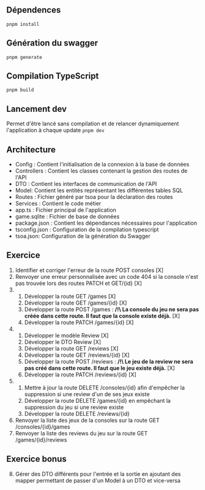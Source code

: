 ## Dépendences

`pnpm install`

## Génération du swagger

`pnpm generate`

## Compilation TypeScript

`pnpm build`

## Lancement dev

Permet d'être lancé sans compilation et de relancer dynamiquement l'application à chaque update
`pnpm dev`

## Architecture

- Config : Contient l'initialisation de la connexion à la base de données
- Controllers : Contient les classes contenant la gestion des routes de l'API
- DTO : Contient les interfaces de communication de l'API
- Model: Contient les entités représentant les différentes tables SQL
- Routes : Fichier généré par tsoa pour la déclaration des routes
- Services : Contient le code métier
- app.ts : Fichier principal de l'application
- game.sqlite : Fichier de base de données
- package.json : Contient les dépendances nécessaires pour l'application
- tsconfig.json : Configuration de la compilation typescript
- tsoa.json: Configuration de la génération du Swagger

## Exercice

1) Identifier et corriger l'erreur de la route POST consoles [X]
2) Renvoyer une erreur personnalisée avec un code 404 si la console n'est pas trouvée lors des routes PATCH et GET/{id} [X]
3) 
    1) Développer la route GET /games [X]
    2) Développer la route GET /games/{id} [X]
    3) Développer la route POST /games : **/!\ La console du jeu ne sera pas créée dans cette route. Il faut que la console existe déjà.** [X]
    4) Développer la route PATCH /games/{id} [X]
4) 
    1) Développer le modèle Review [X]
    2) Développer le DTO Review [X]
    3) Développer la route GET /reviews [X]
    4) Développer la route GET /reviews/{id} [X]
    5) Développer la route POST /reviews : **/!\ Le jeu de la review ne sera pas créé dans cette route. Il faut que le jeu existe déjà.** [X]
    6) Développer la route PATCH /reviews/{id} [X]
5) 
    1) Mettre à jour la route DELETE /consoles/{id} afin d'empêcher la suppression si une review d'un de ses jeux existe
    2) Développer la route DELETE /games/{id} en empêchant la suppression du jeu si une review existe
    3) Développer la route DELETE /reviews/{id}
6) Renvoyer la liste des jeux de la consoles sur la route GET /consoles/{id}/games
7) Renvoyer la liste des reviews du jeu sur la route GET /games/{id}/reviews

## Exercice bonus

8) Gérer des DTO différents pour l'entrée et la sortie en ajoutant des mapper permettant de passer d'un Model à un DTO et vice-versa